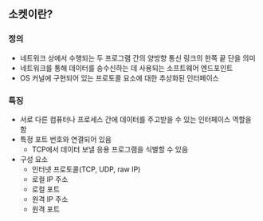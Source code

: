 ## 소켓이란?

### 정의
- 네트워크 상에서 수행되는 두 프로그램 간의 양방향 통신 링크의 한쪽 끝 단을 의미
- 네트워크를 통해 데이터를 송수신하는 데 사용되는 소프트웨어 엔드포인트
- OS 커널에 구현되어 있는 프로토콜 요소에 대한 추상화된 인터페이스
### 특징
- 서로 다른 컴퓨터나 프로세스 간에 데이터를 주고받을 수 있는 인터페이스 역할을 함
- 특정 포트 번호와 연결되어 있음
  - TCP에서 데이터 보낼 응용 프로그램을 식별할 수 있음
- 구성 요소
    - 인터넷 프로토콜(TCP, UDP, raw IP)
    - 로컬 IP 주소
    - 로컬 포트
    - 원격 IP 주소
    - 원격 포트